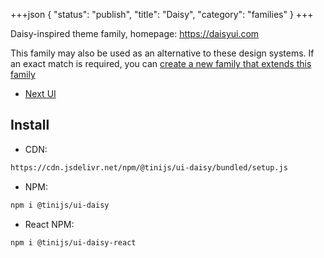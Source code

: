 +++json
{
  "status": "publish",
  "title": "Daisy",
  "category": "families"
}
+++

Daisy-inspired theme family, homepage: <https://daisyui.com>

This family may also be used as an alternative to these design systems. If an exact match is required, you can [create a new family that extends this family](/ui/folder-structure)
- [Next UI](https://nextui.org)

## Install

- CDN:

```txt
https://cdn.jsdelivr.net/npm/@tinijs/ui-daisy/bundled/setup.js
```

- NPM:

```bash
npm i @tinijs/ui-daisy
```

- React NPM:

```bash
npm i @tinijs/ui-daisy-react
```
